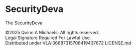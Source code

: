 # SecurityDeva
The SecurityDeva

©2025 Quinn A Michaels; All rights reserved.  
Legal Signature Required For Lawful Use.  
Distributed under VLA:36687315706419437672 LICENSE.md
